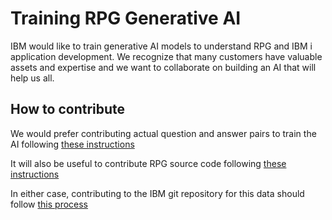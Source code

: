 # Training RPG Generative AI

IBM would like to train generative AI models to understand RPG and IBM i application development.
We recognize that many customers have valuable assets and expertise and we want to collaborate on building an AI that will help us all.

## How to contribute

We would prefer contributing actual question and answer pairs to train the AI following [these instructions](pages/how_to_contribute_to_AI_training)

It will also be useful to contribute RPG source code following [these instructions](pages/send_RPG_code)

In either case, contributing to the IBM git repository for this data should follow [this process](pages/pull_request)

